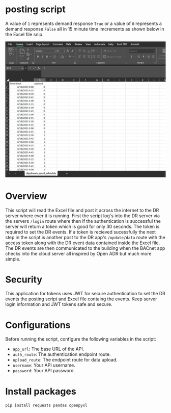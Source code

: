 # posting script

A value of `1` represents demand response `True` or a value of `0` represents a demand response `False` all in 15 minute time imcrements as shown below in the Excel file snip.

![Alt text](/images/post_script.JPG)

# Overview
This script will read the Excel file and post it across the internet to the DR server where ever it is running. 
First the script log's into the DR server via the servers `/login` route where then if the authentication is successful the server will return a token which is good for only 30 seconds.
The token is required to set the DR events.
If a token is recieved sucessfully the next step in the script is another post to the DR app's `/update/data` route with the access token along with the DR event data 
contained inside the Excel file. The DR events are then communicated to the building when the BACnet app checks into the cloud server all inspired by Open ADR but much more simple.

# Security
This application for tokens uses JWT for secure authentication to set the DR events the posting script and Excel file containg the events.
Keep server login information and JWT tokens safe and secure.


# Configurations
Before running the script, configure the following variables in the script:

* `app_url`: The base URL of the API.
* `auth_route`: The authentication endpoint route.
* `upload_route`: The endpoint route for data upload.
* `username`: Your API username.
* `password`: Your API password.

# Install packages
```bash
pip install requests pandas openpyxl
```
